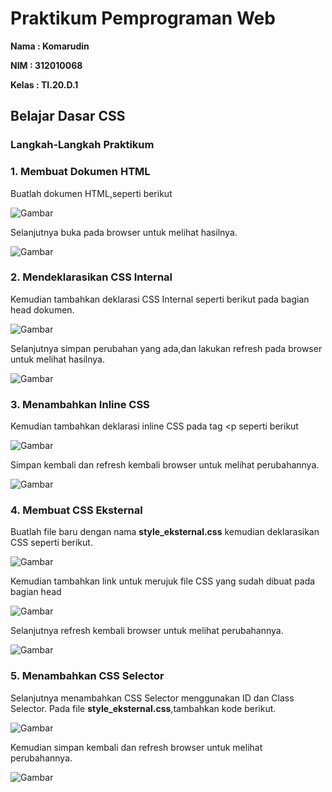 # Praktikum Pemprograman Web
<b> Nama : Komarudin <p>
    NIM  : 312010068 <p>
    Kelas : TI.20.D.1</b> <p>

## Belajar Dasar CSS
### Langkah-Langkah Praktikum <p>
### 1. Membuat Dokumen HTML
Buatlah dokumen HTML,seperti berikut<p>
  ![Gambar](Css1.png)<p>
Selanjutnya buka pada browser untuk melihat hasilnya. <p>
  ![Gambar](Ss1.png)<p>
### 2. Mendeklarasikan CSS Internal<p>
Kemudian tambahkan deklarasi CSS Internal seperti berikut pada bagian head dokumen.<p>
  ![Gambar](Css2.png)<p>
Selanjutnya simpan perubahan yang ada,dan lakukan refresh pada browser untuk melihat hasilnya.<p>
  ![Gambar](Ss2.png)<p>
### 3. Menambahkan Inline CSS<p>
Kemudian tambahkan deklarasi inline CSS pada tag <p seperti berikut<p>
  ![Gambar](Css3.png)<p>
Simpan kembali dan refresh kembali browser untuk melihat perubahannya.<p>
  ![Gambar](Ss3.png)<p>
### 4. Membuat CSS Eksternal<p>
Buatlah file baru dengan nama <b>style_eksternal.css</b> kemudian deklarasikan CSS seperti berikut.<p>
  ![Gambar](Css4.png)<p>
Kemudian tambahkan link untuk merujuk file CSS yang sudah dibuat pada bagian head<p>
  ![Gambar](Css4.0.png)<p>
Selanjutnya refresh kembali browser untuk melihat perubahannya.<p>
  ![Gambar](Ss4.png)<p>
### 5. Menambahkan CSS Selector
Selanjutnya menambahkan CSS Selector menggunakan ID dan Class Selector. Pada file <b>style_eksternal.css</b>,tambahkan kode berikut.<p>
  ![Gambar](Css5.png)<p>
Kemudian simpan kembali dan refresh browser untuk melihat perubahannya.<p>
  ![Gambar](Ss5.png)<p>
